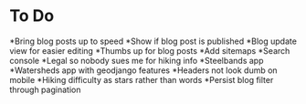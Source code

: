 # To Do
*Bring blog posts up to speed
*Show if blog post is published
*Blog update view for easier editing
*Thumbs up for blog posts
*Add sitemaps
*Search console
*Legal so nobody sues me for hiking info
*Steelbands app
*Watersheds app with geodjango features
*Headers not look dumb on mobile
*Hiking difficulty as stars rather than words
*Persist blog filter through pagination
